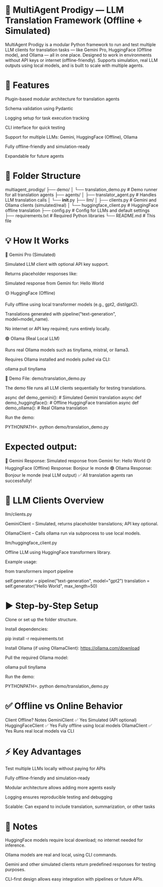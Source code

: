 # 🧠 MultiAgent Prodigy — LLM Translation Framework (Offline + Simulated)

MultiAgent Prodigy is a modular Python framework to run and test multiple LLM clients for translation tasks — like Gemini Pro, HuggingFace (Offline mode), and Ollama — all in one place. Designed to work in environments without API keys or internet (offline-friendly). Supports simulation, real LLM outputs using local models, and is built to scale with multiple agents.

# 🚀 Features

Plugin-based modular architecture for translation agents

Schema validation using Pydantic

Logging setup for task execution tracking

CLI interface for quick testing

Support for multiple LLMs: Gemini, HuggingFace (Offline), Ollama

Fully offline-friendly and simulation-ready

Expandable for future agents

# 📁 Folder Structure
multiagent_prodigy/
├── demo/
│   └── translation_demo.py         # Demo runner for all translation agents
├── agents/
│   ├── translator_agent.py         # Handles LLM translation calls
│   └── __init__.py
├── llm/
│   ├── clients.py                  # Gemini and Ollama clients (simulated/real)
│   └── huggingface_client.py       # HuggingFace offline translation
├── config.py                       # Config for LLMs and default settings
├── requirements.txt                # Required Python libraries
└── README.md                       # This file

# 💡 How It Works
🔷 Gemini Pro (Simulated)

Simulated LLM client with optional API key support.

Returns placeholder responses like:

Simulated response from Gemini for: Hello World

🟡 HuggingFace (Offline)

Fully offline using local transformer models (e.g., gpt2, distilgpt2).

Translations generated with pipeline("text-generation", model=model_name).

No internet or API key required; runs entirely locally.

🟢 Ollama (Real Local LLM)

Runs real Ollama models such as tinyllama, mistral, or llama3.

Requires Ollama installed and models pulled via CLI:

ollama pull tinyllama

🧪 Demo File: demo/translation_demo.py

The demo file runs all LLM clients sequentially for testing translations.

async def demo_gemini():       # Simulated Gemini translation
async def demo_huggingface():  # Offline HuggingFace translation
async def demo_ollama():       # Real Ollama translation


Run the demo:

PYTHONPATH=. python demo/translation_demo.py


# Expected output:

🔷 Gemini Response: Simulated response from Gemini for: Hello World
🟡 HuggingFace (Offline) Response: Bonjour le monde
🟢 Ollama Response: Bonjour le monde (real LLM output)
✅ All translation agents ran successfully!

# 🧠 LLM Clients Overview
llm/clients.py

GeminiClient – Simulated, returns placeholder translations; API key optional.

OllamaClient – Calls ollama run via subprocess to use local models.

llm/huggingface_client.py

Offline LLM using HuggingFace transformers library.

Example usage:

from transformers import pipeline

self.generator = pipeline("text-generation", model="gpt2")
translation = self.generator("Hello World", max_length=50)

# ▶️ Step-by-Step Setup

Clone or set up the folder structure.

Install dependencies:

pip install -r requirements.txt


Install Ollama (if using OllamaClient):
https://ollama.com/download

Pull the required Ollama model:

ollama pull tinyllama


Run the demo:

PYTHONPATH=. python demo/translation_demo.py

# ✅ Offline vs Online Behavior
Client	Offline?	Notes
GeminiClient	✅ Yes	Simulated (API optional)
HuggingFaceClient	✅ Yes	Fully offline using local models
OllamaClient	✅ Yes	Runs real local models via CLI

# ⚡ Key Advantages

Test multiple LLMs locally without paying for APIs

Fully offline-friendly and simulation-ready

Modular architecture allows adding more agents easily

Logging ensures reproducible testing and debugging

Scalable: Can expand to include translation, summarization, or other tasks

# 📌 Notes

HuggingFace models require local download; no internet needed for inference.

Ollama models are real and local, using CLI commands.

Gemini and other simulated clients return predefined responses for testing purposes.

CLI-first design allows easy integration with pipelines or future APIs.
